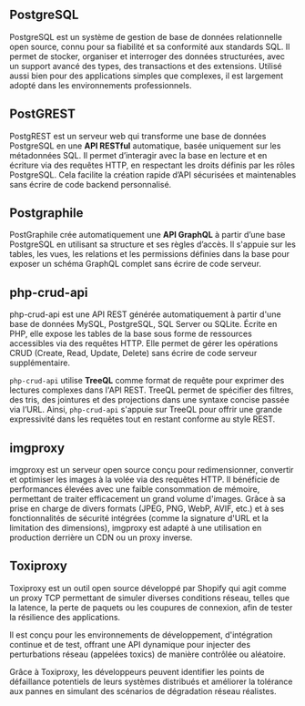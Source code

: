 ## PostgreSQL

PostgreSQL est un système de gestion de base de données relationnelle open source, connu pour sa fiabilité et sa conformité aux standards SQL. 
Il permet de stocker, organiser et interroger des données structurées, avec un support avancé des types, des transactions et des extensions. 
Utilisé aussi bien pour des applications simples que complexes, il est largement adopté dans les environnements professionnels.


## PostGREST

PostgREST est un serveur web qui transforme une base de données PostgreSQL en une **API RESTful** automatique, basée uniquement sur les métadonnées SQL. 
Il permet d’interagir avec la base en lecture et en écriture via des requêtes HTTP, en respectant les droits définis par les rôles PostgreSQL. 
Cela facilite la création rapide d’API sécurisées et maintenables sans écrire de code backend personnalisé.

## Postgraphile

PostGraphile crée automatiquement une **API GraphQL** à partir d’une base PostgreSQL en utilisant sa structure et ses règles d’accès. 
Il s'appuie sur les tables, les vues, les relations et les permissions définies dans la base pour exposer un schéma GraphQL complet sans écrire de code serveur. 

## php-crud-api

php-crud-api est une API REST générée automatiquement à partir d'une base de données MySQL, PostgreSQL, SQL Server ou SQLite. 
Écrite en PHP, elle expose les tables de la base sous forme de ressources accessibles via des requêtes HTTP. 
Elle permet de gérer les opérations CRUD (Create, Read, Update, Delete) sans écrire de code serveur supplémentaire.

`php-crud-api` utilise **TreeQL** comme format de requête pour exprimer des lectures complexes dans l'API REST. 
TreeQL permet de spécifier des filtres, des tris, des jointures et des projections dans une syntaxe concise passée via l’URL. 
Ainsi, `php-crud-api` s'appuie sur TreeQL pour offrir une grande expressivité dans les requêtes tout en restant conforme au style REST.

## imgproxy

imgproxy est un serveur open source conçu pour redimensionner, convertir et optimiser les images à la volée via des requêtes HTTP. 
Il bénéficie de performances élevées avec une faible consommation de mémoire, permettant de traiter efficacement un grand volume d'images. 
Grâce à sa prise en charge de divers formats (JPEG, PNG, WebP, AVIF, etc.) et à ses fonctionnalités de sécurité intégrées (comme la signature d'URL et la limitation des dimensions), imgproxy est adapté à une utilisation en production derrière un CDN ou un proxy inverse. 

## Toxiproxy 

Toxiproxy est un outil open source développé par Shopify qui agit comme un proxy TCP permettant de simuler diverses conditions réseau, 
telles que la latence, la perte de paquets ou les coupures de connexion, afin de tester la résilience des applications.

Il est conçu pour les environnements de développement, d'intégration continue et de test, offrant une API dynamique pour injecter des perturbations réseau (appelées toxics) de manière contrôlée ou aléatoire.

Grâce à Toxiproxy, les développeurs peuvent identifier les points de défaillance potentiels de leurs systèmes distribués et améliorer la tolérance aux pannes en simulant des scénarios de dégradation réseau réalistes.
